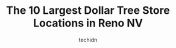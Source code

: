---
layout: ampstory
image: https://i0.wp.com/www.depkes.org/wp-content/uploads/2023/06/dollar-tree-0-in-reno-nv-1685967346.jpeg?resize=640,853
author: techidn
featured: false
description: Discover the impressive array of Dollar Tree options in Reno NV, where you can find 10 of the largest Dollar Tree establishments in the area. From renowned classics to hidden gems, Reno NV o
title: The 10 Largest Dollar Tree Store Locations in Reno NV
cover:
   title: The 10 Largest Dollar Tree Store Locations in Reno NV
   subtitle: Rickpate
   background: https://www.depkes.org/wp-content/uploads/2023/06/dollar-tree-0-in-reno-nv-1685967346.jpeg

pages: 
 - layout: thirds
   top: <h1>#1 Dollar Tree</h1>
   bottom: "<p>That little price increase is truly annoying, hopefully employees get a little,more,too. Not the happiest employees, cant blame them though for how this turned out, I li</p>"
   background: https://www.depkes.org/wp-content/uploads/2023/06/dollar-tree-1-in-reno-nv-1685967347.jpeg
   backgroundblur: true
 - layout: thirds
   top: <h1>#2 Dollar Tree</h1>
   bottom: "<p>620 N McCarran Blvd, Sparks, NV 89431, United States</p>"
   background: https://www.depkes.org/wp-content/uploads/2023/06/dollar-tree-2-in-reno-nv-1685967347.jpeg
   cta:
      link: https://www.depkes.org/blog/the-10-largest-dollar-tree-store-locations-in-reno-nv/
      text: The 10 Largest Dollar Tree Store Locations in Reno NV
 - layout: thirds
   top: <h1>#3 Dollar Tree</h1>
   bottom: "<p>1130 N Hills Blvd Ste 108, Reno, NV 89506, United States</p>"
   background: https://www.depkes.org/wp-content/uploads/2023/06/dollar-tree-3-in-reno-nv-1685967347.jpeg
   cta:
      link: https://www.depkes.org/blog/the-10-largest-dollar-tree-store-locations-in-reno-nv/
      text: The 10 Largest Dollar Tree Store Locations in Reno NV
 - layout: thirds
   top: <h1>#4 Dollar Tree</h1>
   bottom: "<p>10525 Stead Blvd, Reno, NV 89506, United States</p>"
   background: https://images.unsplash.com/photo-1595364397663-fca4f075d796?ixlib=rb-4.0.3&ixid=MnwxMjA3fDB8MHxwaG90by1wYWdlfHx8fGVufDB8fHx8&auto=format&fit=crop&w=640&h=853&q=80
   cta:
      link: https://www.depkes.org/blog/the-10-largest-dollar-tree-store-locations-in-reno-nv/
      text: The 10 Largest Dollar Tree Store Locations in Reno NV
 - layout: thirds
   top: <h1>#5 Dollar Tree</h1>
   bottom: "<p>1141 California Ave, Reno, NV 89509, United States</p>"
   background: https://images.unsplash.com/photo-1489648022186-8f49310909a0?ixlib=rb-4.0.3&ixid=MnwxMjA3fDB8MHxwaG90by1wYWdlfHx8fGVufDB8fHx8&auto=format&fit=crop&w=640&h=853&q=80
   cta:
      link: https://www.depkes.org/blog/the-10-largest-dollar-tree-store-locations-in-reno-nv/
      text: The 10 Largest Dollar Tree Store Locations in Reno NV
 - layout: thirds
   top: <h1>#6 Dollar Tree</h1>
   bottom: "<p>9760 S Virginia St, Reno, NV 89511, United States</p>"
   background: https://images.unsplash.com/photo-1615749413727-825b59a857b5?ixlib=rb-4.0.3&ixid=MnwxMjA3fDB8MHxwaG90by1wYWdlfHx8fGVufDB8fHx8&auto=format&fit=crop&w=640&h=853&q=80
   cta:
      link: https://www.depkes.org/blog/the-10-largest-dollar-tree-store-locations-in-reno-nv/
      text: The 10 Largest Dollar Tree Store Locations in Reno NV
 - layout: thirds
   top: <h1>#7 Dollar Tree</h1>
   bottom: "<p>10550 N McCarran Blvd, Reno, NV 89503, United States</p>"
   background: https://images.unsplash.com/photo-1524169358666-79f22534bc6e?ixlib=rb-4.0.3&ixid=MnwxMjA3fDB8MHxwaG90by1wYWdlfHx8fGVufDB8fHx8&auto=format&fit=crop&w=640&h=853&q=80
   cta:
      link: https://www.depkes.org/blog/the-10-largest-dollar-tree-store-locations-in-reno-nv/
      text: The 10 Largest Dollar Tree Store Locations in Reno NV
 - layout: thirds
   middle: Continue reading...
   background: https://images.unsplash.com/photo-1536745287225-21d689278fd1?ixlib=rb-4.0.3&ixid=MnwxMjA3fDB8MHxwaG90by1wYWdlfHx8fGVufDB8fHx8&auto=format&fit=crop&w=640&h=853&q=80
   cta:
      link: https://www.depkes.org/blog/the-10-largest-dollar-tree-store-locations-in-reno-nv/
      text: The 10 Largest Dollar Tree Store Locations in Reno NV
      
---